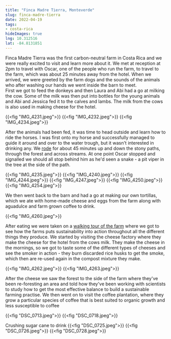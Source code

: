 ```yaml
---
title: "Finca Madre Tierra, Monteverde"
slug: finca-madre-tierra
date: 2022-04-19
tags: 
- costa-rica
hideImages: true
lng: 10.312516
lat: -84.8131851
---
```


Finca Madre Tierra was the first carbon-neutral farm in Costa Rica and we were really excited to visit and learn more about it. We met at reception at 2pm to travel with Oscar, one of the people who run the farm, to travel to the farm, which was about 25 minutes away from the hotel.  When we arrived, we were greeted by the farm dogs and the sounds of the animals who after washing our hands we went inside the barn to meet.  
First we got to feed the donkeys and then Laura and Abi had a go at milking the cow. Some of the milk was then put into bottles for the young animals and Abi and Jessica fed it to the calves and lambs. The milk from the cows is also used in making cheese for the hotel.

{{<fig "IMG_4231.jpeg">}}
{{<fig "IMG_4232.jpeg">}}
{{<fig "IMG_4234.jpeg">}}

After the animals had been fed, it was time to head outside and learn how to ride the horses. I was first onto my horse and successfully managed to guide it around and over to the water trough, but it wasn't interested in drinking any. We [rode](https://www.strava.com/activities/7009938542) for about 45 minutes up and down the stony paths, through the forest and across streams. At one point Oscar stopped and signalled we should all stop behind him as he'd seen a snake - a pit viper in the tree at the side of the path.  


{{<fig "IMG_4235.jpeg">}}
{{<fig "IMG_4240.jpeg">}}
{{<fig "IMG_4244.jpeg">}}
{{<fig "IMG_4247.jpeg">}}
{{<fig "IMG_4250.jpeg">}}
{{<fig "IMG_4254.jpeg">}}

We then went back to the barn and had a go at making our own tortillas, which we ate with home-made cheese and eggs from the farm along with aguadulce and farm grown coffee to drink.

{{<fig "IMG_4260.jpeg">}}

After eating we were taken on a [walking tour of the farm](https://www.strava.com/activities/7009938856) where we got to see how the farms puts sustainability into action throughout all the different things they produce.  We started by visiting the cheese factory where they make the cheese for the hotel from the cows milk. They make the cheese in the mornings, so we got to taste some of the different types of cheeses and see the smoker in action - they burn discarded rice husks to get the smoke, which then are re-used again in the compost mixture they make. 

{{<fig "IMG_4262.jpeg">}}
{{<fig "IMG_4263.jpeg">}}

After the cheese we saw the forest to the side of the farm where they've been re-foresting an area and told how they've been working with scientists to study how to get the most effective balance to build a sustainable farming practise. We then went on to visit the coffee plantation, where they grow a particular species of coffee that is best suited to organic growth and less susceptible to coffee

{{<fig "DSC_0713.jpeg">}}
{{<fig "DSC_0718.jpeg">}}

Crushing sugar cane to drink 
{{<fig "DSC_0725.jpeg">}}
{{<fig "DSC_0726.jpeg">}}
{{<fig "DSC_0728.jpeg">}}
